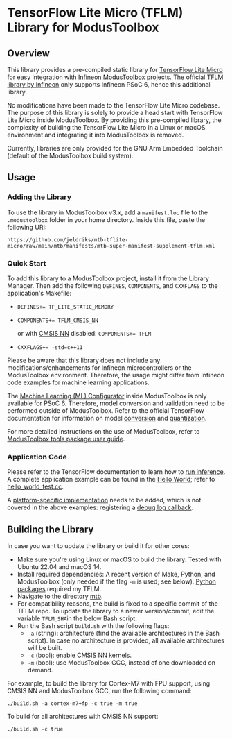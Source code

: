 # TensorFlow Lite Micro (TFLM) Library for ModusToolbox

## Overview
This library provides a pre-compiled static library for [TensorFlow Lite Micro](https://github.com/tensorflow/tflite-micro) for easy integration with [Infineon ModusToolbox](https://www.infineon.com/modustoolbox) projects. The official [TFLM library by Infineon](https://github.com/Infineon/ml-tflite-micro) only supports Infineon PSoC 6, hence this additional library.

No modifications have been made to the TensorFlow Lite Micro codebase. The purpose of this library is solely to provide a head start with TensorFlow Lite Micro inside ModusToolbox. By providing this pre-compiled library, the complexity of building the TensorFlow Lite Micro in a Linux or macOS environment and integrating it into ModusToolbox is removed.

Currently, libraries are only provided for the GNU Arm Embedded Toolchain (default of the ModusToolbox build system).

## Usage

### Adding the Library

To use the library in ModusToolbox v3.x, add a `manifest.loc` file to the `.modustoolbox` folder in your home directory. Inside this file, paste the following URI:

`https://github.com/jeldriks/mtb-tflite-micro/raw/main/mtb/manifests/mtb-super-manifest-supplement-tflm.xml`

### Quick Start

To add this library to a ModusToolbox project, install it from the Library Manager. Then add the following `DEFINES`, `COMPONENTS`, and `CXXFLAGS` to the application's Makefile:
- `DEFINES+= TF_LITE_STATIC_MEMORY`
- `COMPONENTS+= TFLM_CMSIS_NN`
  
  or with [CMSIS NN](https://arm-software.github.io/CMSIS-NN/latest/index.html) disabled: `COMPONENTS+= TFLM`
- `CXXFLAGS+= -std=c++11`

Please be aware that this library does not include any modifications/enhancements for Infineon microcontrollers or the ModusToolbox environment. Therefore, the usage might differ from Infineon code examples for machine learning applications.

The [Machine Learning (ML) Configurator](https://www.infineon.com/dgdl/Infineon-ModusToolbox_Machine_Learning_Configurator_Guide_0-UserManual-v04_00-EN.pdf) inside ModusToolbox is only available for PSoC 6. Therefore, model conversion and validation need to be performed outside of ModusToolbox. Refer to the official TensorFlow documentation for information on model [conversion](https://www.tensorflow.org/lite/microcontrollers/build_convert) and [quantization](https://www.tensorflow.org/lite/performance/post_training_quantization).

For more detailed instructions on the use of ModusToolbox, refer to [ModusToolbox tools package user guide](https://www.infineon.com/dgdl/Infineon-ModusToolbox_3.1_a_Tools_Package_User_Guide-GettingStarted-v01_00-EN.pdf).

### Application Code

Please refer to the TensorFlow documentation to learn how to [run inference](https://www.tensorflow.org/lite/microcontrollers/get_started_low_level#run_inference). A complete application example can be found in the [Hello World](https://github.com/tensorflow/tflite-micro/tree/main/tensorflow/lite/micro/examples/hello_world); refer to [hello_world_test.cc](https://github.com/tensorflow/tflite-micro/blob/main/tensorflow/lite/micro/examples/hello_world/hello_world_test.cc).

A [platform-specific implementation](https://github.com/tensorflow/tflite-micro/blob/main/tensorflow/lite/micro/cortex_m_generic/README.md) needs to be added, which is not covered in the above examples: registering a [debug log callback](https://github.com/tensorflow/tflite-micro/blob/main/tensorflow/lite/micro/cortex_m_generic/debug_log_callback.h).

## Building the Library

In case you want to update the library or build it for other cores:

* Make sure you're using Linux or macOS to build the library. Tested with Ubuntu 22.04 and macOS 14.
* Install required dependencies: A recent version of Make, Python, and ModusToolbox (only needed if the flag ``-m`` is used; see below). [Python packages](https://github.com/tensorflow/tflite-micro/blob/main/third_party/python_requirements.txt) required my TFLM.
* Navigate to the directory [mtb](./mtb/).
* For compatibility reasons, the build is fixed to a specific commit of the TFLM repo. To update the library to a newer version/commit, edit the variable ``TFLM_SHA``in the below Bash script.
* Run the Bash script `build.sh` with the following flags:
  * `-a` (string): architecture (find the available architectures in the Bash script). In case no architecture is provided, all available architectures will be built.
  * `-c` (bool): enable CMSIS NN kernels.
  * `-m` (bool): use ModusToolbox GCC, instead of one downloaded on demand.

For example, to build the library for Cortex-M7 with FPU support, using CMSIS NN and ModusToolbox GCC, run the following command:

`./build.sh -a cortex-m7+fp -c true -m true`

To build for all architectures with CMSIS NN support:

`./build.sh -c true`
